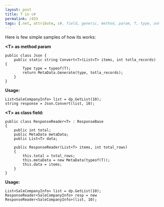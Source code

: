 ```yaml
---
layout: post
title: T in c#
permalink: /433
tags: [.net, attribute, c#, field, generic, method, param, T, type, unknown]
---
```


Here is few simple samples of how its works:

**&lt;T&gt; as method param**

    public class Json {
        public static string Convert<T>(List<T> items, int totla_records) {
            Type type = typeof(T);
            return MetaData.Generate(type, totla_records);
        }
    }

**Usage:**

    List<SaleCompanyInfo> list = dp.GetList(10);
    string response = Json.Convert(list, 10);

**&lt;T&gt; as class field:**

    public class ResponseReader<T> : ResponseBase
    {
        public int total;
        public MetaData metaData;
        public List<T> data;

        public ResponseReader(List<T> items, int total_rows)
        {
            this.total = total_rows;
            this.metaData = new MetaData(typeof(T));
            this.data = items;
        }
    }

**Usage:**

    List<SaleCompanyInfo> list = dp.GetList(10);
    ResponseReader<SaleCompanyInfo> resp = new ResponseReader<SaleCompanyInfo>(list, 10);

